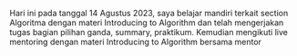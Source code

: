 Hari ini pada tanggal 14 Agustus 2023, saya belajar mandiri terkait section Algoritma dengan materi Introducing to Algorithm dan telah mengerjakan tugas bagian pilihan ganda, summary, praktikum. Kemudian mengikuti live mentoring dengan materi Introducing to Algorithm bersama mentor